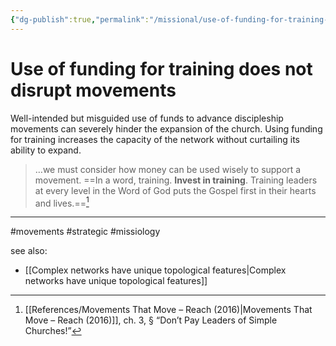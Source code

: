 ```yaml
---
{"dg-publish":true,"permalink":"/missional/use-of-funding-for-training-does-not-disrupt-movements/"}
---
```


# Use of funding for training does not disrupt movements

Well-intended but misguided use of funds to advance discipleship movements can severely hinder the expansion of the church. Using funding for training increases the capacity of the network without curtailing its ability to expand.

> …we must consider how money can be used wisely to support a movement. ==In a word, training. **Invest in training**. Training leaders at every level in the Word of God puts the Gospel first in their hearts and lives.==[^1] 

---
#movements #strategic #missiology

see also:
- [[Complex networks have unique topological features\|Complex networks have unique topological features]]

[^1]: [[References/Movements That Move – Reach (2016)\|Movements That Move – Reach (2016)]], ch. 3, § “Don’t Pay Leaders of Simple Churches!”
